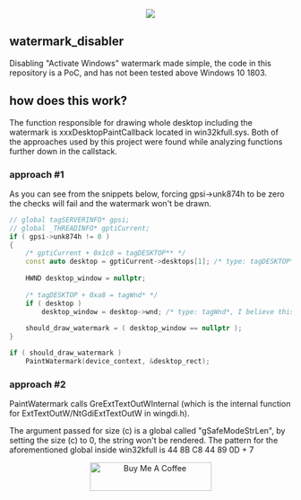 <p align="center"> <img src="https://i.imgur.com/lp2W37e.gif">

## watermark_disabler
Disabling "Activate Windows" watermark made simple, the code in this repository is a PoC, and has not been tested above Windows 10 1803.

## how does this work?
The function responsible for drawing whole desktop including the watermark is xxxDesktopPaintCallback located in win32kfull.sys.
Both of the approaches used by this project were found while analyzing functions further down in the callstack.

### approach #1
As you can see from the snippets below, forcing gpsi->unk874h to be zero the checks will fail and the watermark won't be drawn.
```cpp
// global tagSERVERINFO* gpsi;
// global _THREADINFO* gptiCurrent;
if ( gpsi->unk874h != 0 )
{
	/* gptiCurrent + 0x1c0 = tagDESKTOP** */
	const auto desktop = gptiCurrent->desktops[1]; /* type: tagDESKTOP**, this is checked if it's grpdeskLogon, which is a global pointer to the lock screen */
	
	HWND desktop_window = nullptr;
	
	/* tagDESKTOP + 0xa8 = tagWnd* */
	if ( desktop )
		desktop_window = desktop->wnd; /* type: tagWnd*, I believe this is a pointer to the lock window? */
	
	should_draw_watermark = ( desktop_window == nullptr );
}

if ( should_draw_watermark )
	PaintWatermark(device_context, &desktop_rect);
```

### approach #2
PaintWatermark calls GreExtTextOutWInternal (which is the internal function for ExtTextOutW/NtGdiExtTextOutW in wingdi.h). 

The argument passed for size (c) is a global called "gSafeModeStrLen", by setting the size (c) to 0, the string won't be rendered. The pattern for the aforementioned global inside win32kfull is 44 8B C8 44 89 0D + 7


<p align="center"> <a href="https://www.buymeacoffee.com/tahiri" target="_blank"><img src="https://cdn.buymeacoffee.com/buttons/lato-orange.png" alt="Buy Me A Coffee" style="height: 51px !important;width: 217px !important;" ></a> <p>
